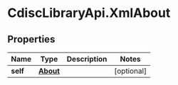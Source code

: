 # CdiscLibraryApi.XmlAbout

## Properties

Name | Type | Description | Notes
------------ | ------------- | ------------- | -------------
**self** | [**About**](About.md) |  | [optional] 


